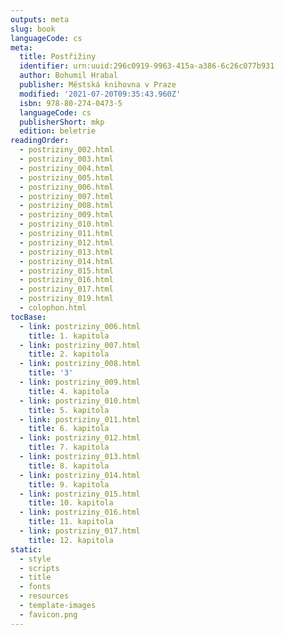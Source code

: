 ```yaml
---
outputs: meta
slug: book
languageCode: cs
meta:
  title: Postřižiny
  identifier: urn:uuid:296c0919-9963-415a-a386-6c26c077b931
  author: Bohumil Hrabal
  publisher: Městská knihovna v Praze
  modified: '2021-07-20T09:35:43.960Z'
  isbn: 978-80-274-0473-5
  languageCode: cs
  publisherShort: mkp
  edition: beletrie
readingOrder:
  - postriziny_002.html
  - postriziny_003.html
  - postriziny_004.html
  - postriziny_005.html
  - postriziny_006.html
  - postriziny_007.html
  - postriziny_008.html
  - postriziny_009.html
  - postriziny_010.html
  - postriziny_011.html
  - postriziny_012.html
  - postriziny_013.html
  - postriziny_014.html
  - postriziny_015.html
  - postriziny_016.html
  - postriziny_017.html
  - postriziny_019.html
  - colophon.html
tocBase:
  - link: postriziny_006.html
    title: 1. kapitola
  - link: postriziny_007.html
    title: 2. kapitola
  - link: postriziny_008.html
    title: '3'
  - link: postriziny_009.html
    title: 4. kapitola
  - link: postriziny_010.html
    title: 5. kapitola
  - link: postriziny_011.html
    title: 6. kapitola
  - link: postriziny_012.html
    title: 7. kapitola
  - link: postriziny_013.html
    title: 8. kapitola
  - link: postriziny_014.html
    title: 9. kapitola
  - link: postriziny_015.html
    title: 10. kapitola
  - link: postriziny_016.html
    title: 11. kapitola
  - link: postriziny_017.html
    title: 12. kapitola
static:
  - style
  - scripts
  - title
  - fonts
  - resources
  - template-images
  - favicon.png
---
```

